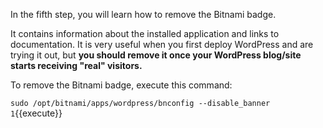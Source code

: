 In the fifth step, you will learn how to remove the Bitnami badge. 

It contains information about the installed application and links to documentation. It is very useful when you first deploy WordPress and are trying it out, but **you should remove it once your WordPress blog/site starts receiving "real" visitors.**

To remove the Bitnami badge, execute this command:

`sudo /opt/bitnami/apps/wordpress/bnconfig --disable_banner 1`{{execute}}
